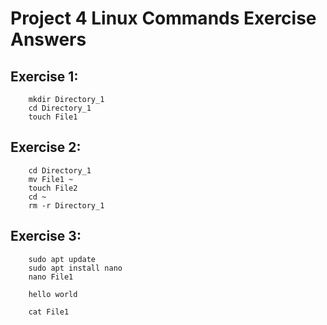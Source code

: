 # Project 4 Linux Commands Exercise Answers
## Exercise 1:
```
    mkdir Directory_1
    cd Directory_1
    touch File1
```
## Exercise 2:
```
    cd Directory_1
    mv File1 ~
    touch File2
    cd ~
    rm -r Directory_1
```
## Exercise 3:
```
    sudo apt update
    sudo apt install nano
    nano File1
```
```
    hello world
```    
```
    cat File1
```